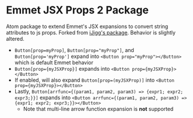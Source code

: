 # Emmet JSX Props 2 Package

Atom package to extend Emmet's JSX expansions to convert string attributes to js props. Forked from [iJigg's package](https://github.com/iJigg/emmet-jsx-props). Behavior is slightly altered.

- `Button[prop=myProp]`, `Button[prop="myProp"]`, and `Button[prop='myProp']` expand into `<Button prop="myProp"></Button>` which is default Emmet behavior
- `Button[prop={myJSXProp}]` expands into `<Button prop={myJSXProp}></Button>`
- If enabled, will also expand `Button[prop=(myJSXProp)]` into `<Button prop={myJSXProp}></Button>`
- Lastly, `Button[arrfunc={(param1, param2, param3) => {expr1; expr2; expr3;}}]` expands into `<Button arrfunc={(param1, param2, param3) => {expr1; expr2; expr3;}}></Button>`
  - Note that multi-line arrow function expansion is **not** supported
